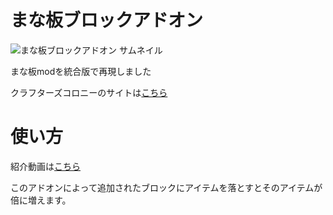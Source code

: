 # まな板ブロックアドオン
![まな板ブロックアドオン サムネイル](https://github.com/user-attachments/assets/f4278bb0-d373-43c2-b5d1-121d57f31833)


まな板modを統合版で再現しました

クラフターズコロニーのサイトは[こちら](https://minecraft-mcworld.com/104208/)
# 使い方
紹介動画は[こちら](https://youtu.be/jCF1lx97m90?si=40a5Ct4EA0hHVs19)

このアドオンによって追加されたブロックにアイテムを落とすとそのアイテムが倍に増えます。

